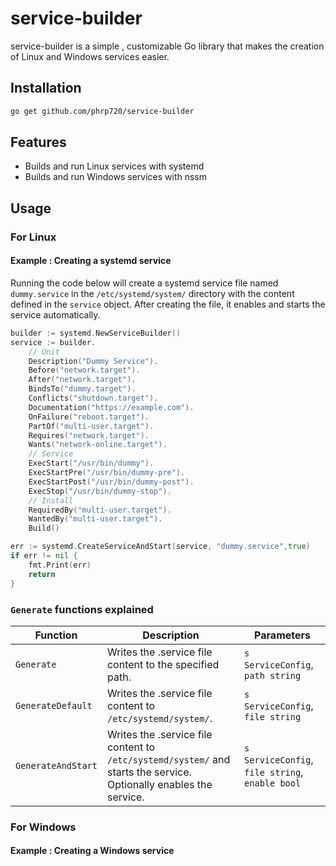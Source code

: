 # service-builder

service-builder is a simple , customizable   Go library that  makes the creation of Linux and Windows services easier.

## Installation

```bash
go get github.com/phrp720/service-builder
```
## Features
- Builds and run Linux services with systemd
- Builds and run Windows services with nssm

## Usage

### For Linux

#### Example : Creating a systemd service
Running the code below will create a systemd service file named `dummy.service` in the `/etc/systemd/system/` directory with the content defined in the `service` object. After creating the file, it enables and starts the service automatically.

```go
builder := systemd.NewServiceBuilder()
service := builder.
    // Unit
    Description("Dummy Service").
    Before("network.target").
    After("network.target").
    BindsTo("dummy.target").
    Conflicts("shutdown.target").
    Documentation("https://example.com").
    OnFailure("reboot.target").
    PartOf("multi-user.target").
    Requires("network.target").
    Wants("network-online.target").
    // Service
    ExecStart("/usr/bin/dummy").
    ExecStartPre("/usr/bin/dummy-pre").
    ExecStartPost("/usr/bin/dummy-post").
    ExecStop("/usr/bin/dummy-stop").
    // Install
    RequiredBy("multi-user.target").
    WantedBy("multi-user.target").
    Build()

err := systemd.CreateServiceAndStart(service, "dummy.service",true)
if err != nil {
    fmt.Print(err)
    return
}
```


### `Generate` functions explained
| Function           | Description                                                                                                        | Parameters                                      |
|--------------------|--------------------------------------------------------------------------------------------------------------------|-------------------------------------------------|
| `Generate`         | Writes the .service file content to the specified path.                                                            | `s ServiceConfig`, `path string`                |
| `GenerateDefault`  | Writes the .service file content to `/etc/systemd/system/`.                                                        | `s ServiceConfig`, `file string`                |
| `GenerateAndStart` | Writes the .service file content to `/etc/systemd/system/` and starts the service. Optionally enables the service. | `s ServiceConfig`, `file string`, `enable bool` |


### For Windows

#### Example : Creating a Windows service